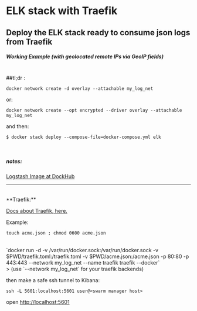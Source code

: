 # ELK stack with Traefik

## Deploy the ELK stack ready to consume json logs from Traefik 

##### Working Example (with geolocated remote IPs via GeoIP fields)

<br />
##tl;dr :

`docker network create -d overlay --attachable my_log_net`

or:

`docker network create --opt encrypted --driver overlay --attachable my_log_net`

and then:

`$ docker stack deploy --compose-file=docker-compose.yml elk`



<br />


##### notes:
[Logstash Image at DockHub](https://hub.docker.com/r/devopz/logstash-json-traefik/)

---
<br />
**Traefik:**

[Docs about Traefik, here.](https://docs.traefik.io)


Example: 

`touch acme.json ; chmod 0600 acme.json`

<br />
`docker run -d -v /var/run/docker.sock:/var/run/docker.sock -v $PWD/traefik.toml:/traefik.toml -v $PWD/acme.json:/acme.json -p 80:80 -p 443:443 --network my_log_net --name traefik traefik --docker`

<br />
> (use `--network my_log_net` for your traefik backends)

<br />

then make a safe ssh tunnel to Kibana:

`ssh -L 5601:localhost:5601 user@<swarm manager host>`

open [http://localhost:5601](http://localhost:5601)


